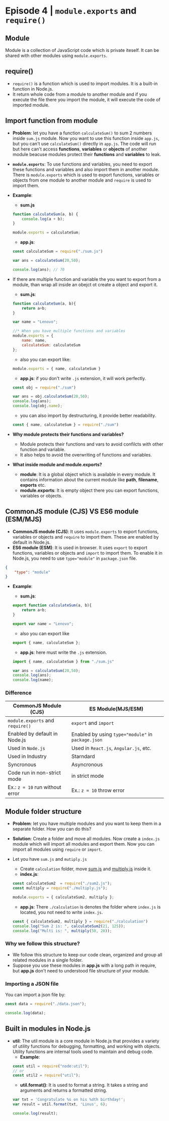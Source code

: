# Episode 4 | `module.exports` and `require()`

## Module

Module is a collection of JavaScript code which is private iteself. It can be shared with other modules using `module.exports`.

## require()

- `require()` is a function which is used to import modules. It is a built-in function in Node.js.
- It return whole code from a module to another module and if you execute the file there you import the module, it will execute the code of imported module.

## Import function from module

- **Problem**: let you have a function `calculateSum()` to sum 2 numbers inside `sum.js` module. Now you want to use this function inside `app.js`, but you can't use `calculateSum()` directly in `app.js`. The code will run but here can't access **functions**, **variables** or **objects** of another module beacuse modules protect their **functions** and **variables** to leak.

- **`module.exports`**: To use functions and variables, you need to export these functions and variables and also import them in another module. There is `module.exports` which is used to export functions, variables or objects from one module to another module and `require` is used to import them.
- **Example**: 
    - **sum.js**

    ```js
    function calculateSum(a, b) {
        console.log(a + b);
    }

    module.exports = calculateSum;
    ```

    - **app.js**:
    ```js
    const calculateSum = require("./sum.js")

    var ans = calculateSum(20,50);

    console.log(ans); // 70
    ```

- If there are multiple function and variable the you want to export from a module, than wrap all inside an obejct ot create a object and export it.
    - **sum.js**:
    ```js
    function calculateSum(a, b){
        return a+b;
    }

    var name = "Lenovo";

    //* When you have multiple functions and variables
    module.exports = {
        name: name,
        calculateSum: calculateSum
    };
    ```
    - also you can export like:
    ```js
    module.exports = { name, calculateSum }
    ```
    - **app.js**: if you don't write `.js` extension, it will work perfectly.
    ```js
    const obj = require("./sum")

    var ans = obj.calculateSum(20,50);
    console.log(ans);
    console.log(obj.name);
    ```
    - you can also import by destructuring, it provide better readability.
    ```js
    const { name, calculateSum } = require("./sum")
    ```

- **Why module protects their functions and variables?**
    - Module protects their functions and vars to avoid confilcts with other function and variable.
    - It also helps to avoid the overwriting of functions and variables.

- **What inside module and module.exports?**
    - **module**: It is a global object which is available in every module. It contains information about the current module like **path**, **filename**, **exports** etc.
    - **module.exports**: It is empty object there you can export functions, variables or objects.

## CommonJS module (CJS) VS ES6 module (ESM/MJS)
- **CommonJS module (CJS)**: It uses `module.exports` to export functions, variables or objects and `require` to import them. These are enabled by default in Node.js. 
- **ES6 module (ESM)**: It is used in browser. It uses `export` to export functions, variables or objects and `import` to import them. To enable it in Node.js, you need to use `type="module"` in `package.json` file.
```json
{
    "type": "module"
}
```

- **Example**:
    - **sum.js**:
    ```js
    export function calculateSum(a, b){
        return a+b;
    }

    export var name = "Lenovo";
    ```

    - also you can export like
    ```js
    export { name, calculateSum };
    ```

    - **app.js**: here must write the `.js` extension.
    ```js
    import { name, calculateSum } from "./sum.js"

    var ans = calculateSum(20,50);
    console.log(ans);
    console.log(name);
    ```

### Difference 

| **CommonJS Module (CJS)** | **ES Module(MJS/ESM)** |
| --- | --- |
| `module.exports` and `require()` | `export` and `import` |
| Enabled by default in Node.js | Enabled by using `type="module"` in `package.json` |
| Used in `Node.js` | Used in `React.js`, `Angular.js`, etc. |
| Used in Industry | Starndard |
| Syncronous | Asyncronous |
| Code run in non-strict mode | in strict mode |
| Ex.: `z = 10` run without error | Ex.: `z = 10` throw error |


## Module folder structure
- **Problem**: let you have multiple modules and you want to keep them in a separate folder. How you can do this?
- **Solution**: Create a folder and move all modules. Now create a `index.js` module which will import all modules and export them. Now you can import all modules using `require` or `import`.
- Let you have `sum.js` and `mutiply.js`
    - Create `calculation` folder, move [sum.js](./calculation/sum2.js) and [multiply.js](./calculation/multiply.js) inside it.
    - **index.js**: 
    ```js
    const calculateSum2  = require("./sum2.js");
    const multiply = require("./multiply.js");

    module.exports = { calculateSum2, multiply };
    ```

    - **app.js**: There `./calculation` is denotes the folder where `index.js` is located, you not need to write `index.js`.
    ```js
    const { calculateSum2, multiply } = require("./calculation")
    console.log("Sum 2 is: ", calculateSum2(21, 125));
    console.log("Multi is: ", multiply(50, 20));
    ```

### Why we follow this structure?
- We follow this structure to keep our code clean, organized and group all related modules in a single folder.
- Suppose you use these modules in **app.js** with a long path in require, but **app.js** don't need to understood file structure of your module.

### Importing a JSON file
You can import a json file by:
```js
const data = require("./data.json");

console.log(data);
```

## Built in modules in Node.js
- **util**: The util module is a core module in Node.js that provides a variety of utility functions for debugging, formatting, and working with objects. Utility functions are internal tools used to maintain and debug code.
    - **Example**:
    ```js
    const util = require("node:util");
    // or
    const util2 = require("util");
    ```
    - **util.format()**: It is used to format a string. It takes a string and arguments and returns a formatted string.
    ```js
    var txt = 'Congratulate %s on his %dth birthday!';
    var result = util.format(txt, 'Linus', 6);

    console.log(result);
    ```

